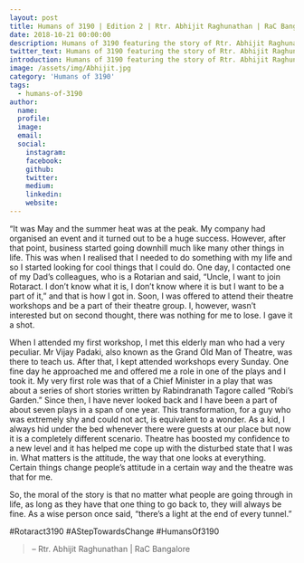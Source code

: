 ```yaml
---
layout: post
title: Humans of 3190 | Edition 2 | Rtr. Abhijit Raghunathan | RaC Bangalore
date: 2018-10-21 00:00:00
description: Humans of 3190 featuring the story of Rtr. Abhijit Raghunathan
twitter_text: Humans of 3190 featuring the story of Rtr. Abhijit Raghunathan
introduction: Humans of 3190 featuring the story of Rtr. Abhijit Raghunathan
image: /assets/img/Abhijit.jpg
category: 'Humans of 3190'
tags:
  - humans-of-3190
author:
  name: 
  profile: 
  image: 
  email: 
  social:
    instagram:
    facebook: 
    github: 
    twitter: 
    medium: 
    linkedin: 
    website:
---
```

“It was May and the summer heat was at the peak. My company had organised an event and it turned out to be a huge success. However, after that point, business started going downhill much like many other things in life. This was when I realised that I needed to do something with my life and so I started looking for cool things that I could do. One day, I contacted one of my Dad’s colleagues, who is a Rotarian and said, “Uncle, I want to join Rotaract. I don’t know what it is, I don’t know where it is but I want to be a part of it,” and that is how I got in. Soon, I was offered to attend their theatre workshops and be a part of their theatre group. I, however, wasn’t interested but on second thought, there was nothing for me to lose. I gave it a shot.

When I attended my first workshop, I met this elderly man who had a very peculiar. Mr Vijay Padaki, also known as the Grand Old Man of Theatre, was there to teach us. After that, I kept attended workshops every Sunday. One fine day he approached me and offered me a role in one of the plays and I took it. My very first role was that of a Chief Minister in a play that was about a series of short stories written by Rabindranath Tagore called “Robi’s Garden.” Since then, I have never looked back and I have been a part of about seven plays in a span of one year. This transformation, for a guy who was extremely shy and could not act, is equivalent to a wonder. As a kid, I always hid under the bed whenever there were guests at our place but now it is a completely different scenario. Theatre has boosted my confidence to a new level and it has helped me cope up with the disturbed state that I was in. What matters is the attitude, the way that one looks at everything. Certain things change people’s attitude in a certain way and the theatre was that for me.

So, the moral of the story is that no matter what people are going through in life, as long as they have that one thing to go back to, they will always be fine. As a wise person once said, “there’s a light at the end of every tunnel.”

#Rotaract3190 #AStepTowardsChange #HumansOf3190

> – Rtr. Abhijit Raghunathan \| RaC Bangalore
